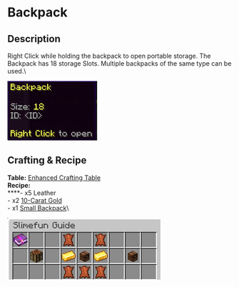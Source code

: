 # Backpack

## Description

Right Click while holding the backpack to open portable storage.  The Backpack has 18 storage Slots.  Multiple backpacks of the same type can be used.\


![](<../../../../.gitbook/assets/image (142).png>)

## Crafting & Recipe

**Table:** [Enhanced Crafting Table](../../basic-machines/enhanced-crafting-table.md)\
**Recipe:**\
****- x5 Leather\
\- x2 [10-Carat Gold](../../resources/ingots/gold-ingots.md#gold-ingot-10-carat)\
\- x1 [Small Backpack](small-backpack.md)\


![Crafting Recipe for Backpack](<../../../../.gitbook/assets/image (143).png>)
